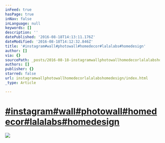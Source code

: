 ```yaml
---
inFeed: true
hasPage: true
inNav: false
inLanguage: null
keywords: []
description: ''
datePublished: '2016-08-18T14:13:11.176Z'
dateModified: '2016-08-18T14:12:32.846Z'
title: '#instagram#wall#photowall#homedecor#lalalabs#homedesign'
author: []
via: {}
sourcePath: _posts/2016-08-18-instagramwallphotowallhomedecorlalalabshomedesign.md
authors: []
publisher: {}
starred: false
url: instagramwallphotowallhomedecorlalalabshomedesign/index.html
_type: Article

---
```

# [\#instagram][0][\#wall][1][\#photowall][2][\#homedecor][3][\#lalalabs][4][\#homedesign][5]
![](https://the-grid-user-content.s3-us-west-2.amazonaws.com/2d640666-69d8-4360-8fb2-d548bc3c6926.png)

[0]: https://www.instagram.com/explore/tags/instagram/
[1]: https://www.instagram.com/explore/tags/wall/
[2]: https://www.instagram.com/explore/tags/photowall/
[3]: https://www.instagram.com/explore/tags/homedecor/
[4]: https://www.instagram.com/explore/tags/lalalabs/
[5]: https://www.instagram.com/explore/tags/homedesign/